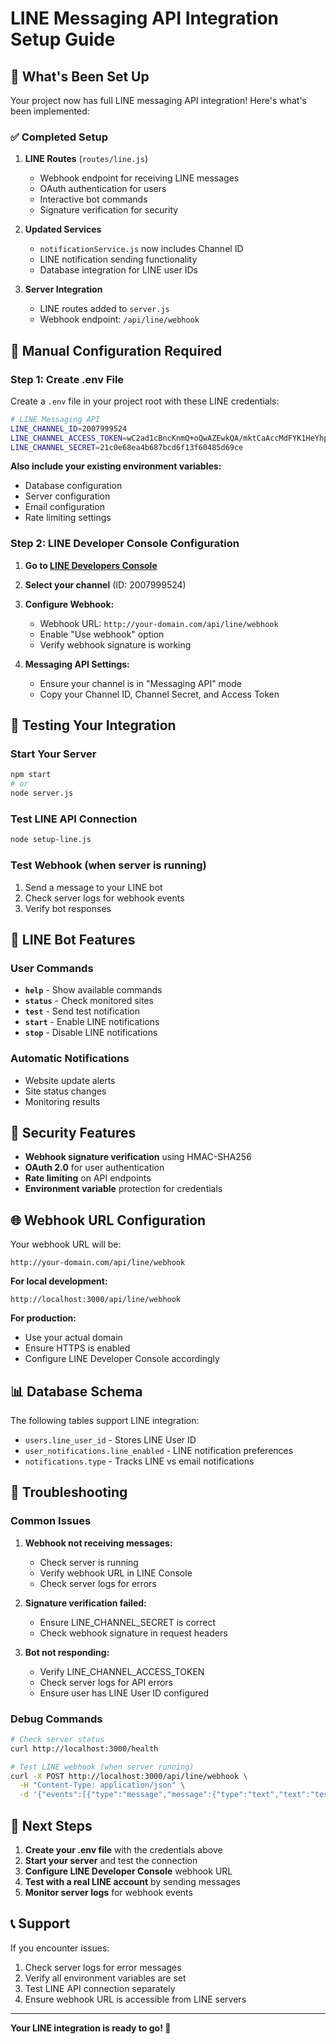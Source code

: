 # LINE Messaging API Integration Setup Guide

## 🎯 What's Been Set Up

Your project now has full LINE messaging API integration! Here's what's been implemented:

### ✅ Completed Setup
1. **LINE Routes** (`routes/line.js`)
   - Webhook endpoint for receiving LINE messages
   - OAuth authentication for users
   - Interactive bot commands
   - Signature verification for security

2. **Updated Services**
   - `notificationService.js` now includes Channel ID
   - LINE notification sending functionality
   - Database integration for LINE user IDs

3. **Server Integration**
   - LINE routes added to `server.js`
   - Webhook endpoint: `/api/line/webhook`

## 🔧 Manual Configuration Required

### Step 1: Create .env File
Create a `.env` file in your project root with these LINE credentials:

```bash
# LINE Messaging API
LINE_CHANNEL_ID=2007999524
LINE_CHANNEL_ACCESS_TOKEN=wC2ad1cBncKnmQ+oQwAZEwkQA/mktCaAccMdFYK1HeYhpKwVohZrfGvEOeS4l1By3sSlo2dpw8EpI4GyXoQpunqB35GfV2Uc86PEXm7/tqnV4woeC29Rl/iMuzaKQHusZ9pPhY/6Xi/zOs+8fFnNjQdB04t89/1O/w1cDnyilFU=
LINE_CHANNEL_SECRET=21c0e68ea4b687bcd6f13f60485d69ce
```

**Also include your existing environment variables:**
- Database configuration
- Server configuration  
- Email configuration
- Rate limiting settings

### Step 2: LINE Developer Console Configuration

1. **Go to [LINE Developers Console](https://developers.line.biz/)**
2. **Select your channel** (ID: 2007999524)
3. **Configure Webhook:**
   - Webhook URL: `http://your-domain.com/api/line/webhook`
   - Enable "Use webhook" option
   - Verify webhook signature is working

4. **Messaging API Settings:**
   - Ensure your channel is in "Messaging API" mode
   - Copy your Channel ID, Channel Secret, and Access Token

## 🚀 Testing Your Integration

### Start Your Server
```bash
npm start
# or
node server.js
```

### Test LINE API Connection
```bash
node setup-line.js
```

### Test Webhook (when server is running)
1. Send a message to your LINE bot
2. Check server logs for webhook events
3. Verify bot responses

## 📱 LINE Bot Features

### User Commands
- **`help`** - Show available commands
- **`status`** - Check monitored sites
- **`test`** - Send test notification
- **`start`** - Enable LINE notifications
- **`stop`** - Disable LINE notifications

### Automatic Notifications
- Website update alerts
- Site status changes
- Monitoring results

## 🔐 Security Features

- **Webhook signature verification** using HMAC-SHA256
- **OAuth 2.0** for user authentication
- **Rate limiting** on API endpoints
- **Environment variable** protection for credentials

## 🌐 Webhook URL Configuration

Your webhook URL will be:
```
http://your-domain.com/api/line/webhook
```

**For local development:**
```
http://localhost:3000/api/line/webhook
```

**For production:**
- Use your actual domain
- Ensure HTTPS is enabled
- Configure LINE Developer Console accordingly

## 📊 Database Schema

The following tables support LINE integration:
- `users.line_user_id` - Stores LINE User ID
- `user_notifications.line_enabled` - LINE notification preferences
- `notifications.type` - Tracks LINE vs email notifications

## 🚨 Troubleshooting

### Common Issues

1. **Webhook not receiving messages:**
   - Check server is running
   - Verify webhook URL in LINE Console
   - Check server logs for errors

2. **Signature verification failed:**
   - Ensure LINE_CHANNEL_SECRET is correct
   - Check webhook signature in request headers

3. **Bot not responding:**
   - Verify LINE_CHANNEL_ACCESS_TOKEN
   - Check server logs for API errors
   - Ensure user has LINE User ID configured

### Debug Commands
```bash
# Check server status
curl http://localhost:3000/health

# Test LINE webhook (when server running)
curl -X POST http://localhost:3000/api/line/webhook \
  -H "Content-Type: application/json" \
  -d '{"events":[{"type":"message","message":{"type":"text","text":"test"},"source":{"userId":"test"}}]}'
```

## 🎉 Next Steps

1. **Create your .env file** with the credentials above
2. **Start your server** and test the connection
3. **Configure LINE Developer Console** webhook URL
4. **Test with a real LINE account** by sending messages
5. **Monitor server logs** for webhook events

## 📞 Support

If you encounter issues:
1. Check server logs for error messages
2. Verify all environment variables are set
3. Test LINE API connection separately
4. Ensure webhook URL is accessible from LINE servers

---

**Your LINE integration is ready to go! 🚀**
